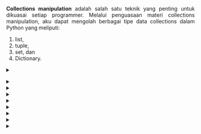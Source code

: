 <p align="justify"><b>Collections manipulation</b> adalah salah satu teknik yang penting untuk dikuasai setiap programmer. Melalui penguasaan materi collections  manipulation, aku dapat mengolah berbagai tipe data collections dalam Python yang meliputi:
<ol><li>list,</li>
<li>tuple,</li>
<li>set, dan</li>
<li>Dictionary.</li></ol>
<details align="justify"> <summary></br></p>
</summary><table align="justify"><i>Output : </br>H</i></table></details>

<details align="justify"> <summary></br>
</summary><table align="justify"><i>Output : </br>H</i></table></details>

<details align="justify"> <summary></br>
</summary><table align="justify"><i>Output : </br>H</i></table></details>


<details align="justify"> <summary></br>
</summary><table align="justify"><i>Output : </br>H</i></table></details>

<details align="justify"> <summary></br>
</summary><table align="justify"><i>Output : </br>H</i></table></details>

<details align="justify"> <summary></br>
</summary><table align="justify"><i>Output : </br>H</i></table></details>


<details align="justify"> <summary></br>
</summary><table align="justify"><i>Output : </br>H</i></table></details>

<details align="justify"> <summary></br>
</summary><table align="justify"><i>Output : </br>H</i></table></details>

<details align="justify"> <summary></br>
</summary><table align="justify"><i>Output : </br>H</i></table></details>

